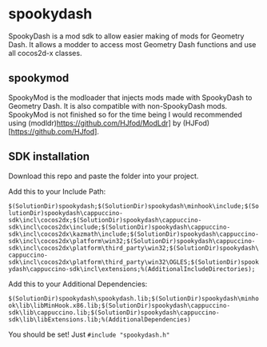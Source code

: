# spookydash

SpookyDash is a mod sdk to allow easier making of mods for Geometry Dash. It allows a modder to access most Geometry Dash functions and use all cocos2d-x classes.

## spookymod

SpookyMod is the modloader that injects mods made with SpookyDash to Geometry Dash. It is also compatible with non-SpookyDash mods. SpookyMod is not finished so for the time being I would recommended using (modldr)https://github.com/HJfod/ModLdr] by (HJFod)[https://github.com/HJfod].

## SDK installation

Download this repo and paste the folder into your project. 

Add this to your Include Path: 

```$(SolutionDir)spookydash;$(SolutionDir)spookydash\minhook\include;$(SolutionDir)spookydash\cappuccino-sdk\incl\cocos2dx;$(SolutionDir)spookydash\cappuccino-sdk\incl\cocos2dx\include;$(SolutionDir)spookydash\cappuccino-sdk\incl\cocos2dx\kazmath\include;$(SolutionDir)spookydash\cappuccino-sdk\incl\cocos2dx\platform\win32;$(SolutionDir)spookydash\cappuccino-sdk\incl\cocos2dx\platform\third_party\win32;$(SolutionDir)spookydash\cappuccino-sdk\incl\cocos2dx\platform\third_party\win32\OGLES;$(SolutionDir)spookydash\cappuccino-sdk\incl\extensions;%(AdditionalIncludeDirectories);```

Add this to your Additional Dependencies:

```$(SolutionDir)spookydash\spookydash.lib;$(SolutionDir)spookydash\minhook\lib\libMinHook.x86.lib;$(SolutionDir)spookydash\cappuccino-sdk\lib\cappuccino.lib;$(SolutionDir)spookydash\cappuccino-sdk\lib\libExtensions.lib;%(AdditionalDependencies)```

You should be set! Just `#include "spookydash.h"`
